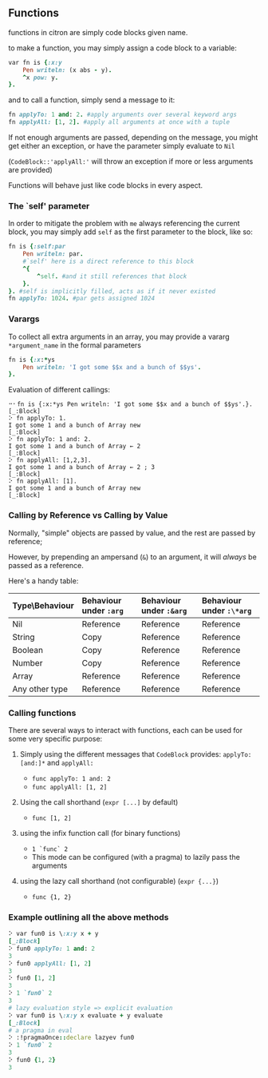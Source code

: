 ## Functions

functions in citron are simply code blocks given name.

to make a function, you may simply assign a code block to a variable:

```ruby
var fn is {:x:y
    Pen writeln: (x abs - y).
    ^x pow: y.
}.
```

and to call a function, simply send a message to it:

```ruby
fn applyTo: 1 and: 2. #apply arguments over several keyword args
fn applyAll: [1, 2]. #apply all arguments at once with a tuple
```

If not enough arguments are passed, depending on the message, you might get either an exception, or have the parameter simply evaluate to `Nil`

\(`CodeBlock::'applyAll:'` will throw an exception if more or less arguments are provided\)

Functions will behave just like code blocks in every aspect.

### The \`self' parameter

In order to mitigate the problem with `me` always referencing the current block, you may simply add `self` as the first parameter to the block, like so:

```ruby
fn is {:self:par
    Pen writeln: par.
    #`self' here is a direct reference to this block
    ^{
        ^self. #and it still references that block
    }.
}. #self is implicitly filled, acts as if it never existed
fn applyTo: 1024. #par gets assigned 1024
```

### Varargs

To collect all extra arguments in an array, you may provide a vararg `*argument_name` in the formal parameters

```ruby
fn is {:x:*ys
    Pen writeln: 'I got some $$x and a bunch of $$ys'.
}.
```

Evaluation of different callings:

```ctr
⠒⠂fn is {:x:*ys Pen writeln: 'I got some $$x and a bunch of $$ys'.}.
[_:Block]
⠕ fn applyTo: 1.
I got some 1 and a bunch of Array new
[_:Block]
⠕ fn applyTo: 1 and: 2.
I got some 1 and a bunch of Array ← 2
[_:Block]
⠕ fn applyAll: [1,2,3].
I got some 1 and a bunch of Array ← 2 ; 3
[_:Block]
⠕ fn applyAll: [1].
I got some 1 and a bunch of Array new
[_:Block]
```

### Calling by Reference vs Calling by Value

Normally, "simple" objects are passed by value, and the rest are passed by reference;

However, by prepending an ampersand \(`&`\) to an argument, it will _always_ be passed as a reference.

Here's a handy table:

| Type\Behaviour | Behaviour under `:arg` | Behaviour under `:&arg` | Behaviour under `:\*arg` |
| :--- | :--- | :--- | :--- |
| Nil | Reference | Reference | Reference |
| String | Copy | Reference | Reference |
| Boolean | Copy | Reference | Reference |
| Number | Copy | Reference | Reference |
| Array | Reference | Reference | Reference |
| Any other type | Reference | Reference | Reference |

### Calling functions

There are several ways to interact with functions, each can be used for some very specific purpose:

1. Simply using the different messages that `CodeBlock` provides: `applyTo:[and:]*` and `applyAll:`

   * `func applyTo: 1 and: 2`
   * `func applyAll: [1, 2]`

2. Using the call shorthand \(`expr [...]` by default\)

   * `func [1, 2]`

3. using the infix function call \(for binary functions\)

   * ``1 `func` 2``
   * This mode can be configured \(with a pragma\) to lazily pass the arguments

4. using the lazy call shorthand \(not configurable\) \(`expr {...}`\)

   * `func {1, 2}`

### Example outlining all the above methods

```ruby
⠕ var fun0 is \:x:y x + y
[_:Block]
⠕ fun0 applyTo: 1 and: 2
3
⠕ fun0 applyAll: [1, 2]
3
⠕ fun0 [1, 2]
3
⠕ 1 `fun0` 2
3
# lazy evaluation style => explicit evaluation
⠕ var fun0 is \:x:y x evaluate + y evaluate
[_:Block]
# a pragma in eval
⠕ :!pragmaOnce::declare lazyev fun0
⠕ 1 `fun0` 2
3
⠕ fun0 {1, 2}
3
```



